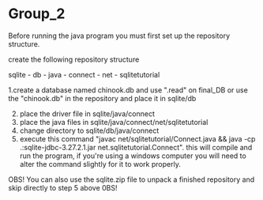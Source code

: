 # Group_2

Before running the java program you must first set up the repository structure.

create the following repository structure

sqlite - db
       - java - connect - net - sqlitetutorial
       
1.create a database named chinook.db and use ".read" on final_DB or use the "chinook.db" in the repository and place it in sqlite/db

2. place the driver file in sqlite/java/connect
3. place the java files in sqlite/java/connect/net/sqlitetutorial
4. change directory to sqlite/db/java/connect
5. execute this command "javac net/sqlitetutorial/Connect.java && java -cp .:sqlite-jdbc-3.27.2.1.jar net.sqlitetutorial.Connect". this will compile and run the program, if you're using a windows computer you will need to alter the command slightly for it to work properly.

OBS!
You can also use the sqlite.zip file to unpack a finished repository and skip directly to step 5 above
0BS!
